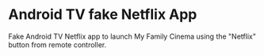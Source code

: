 # Android TV fake Netflix App
Fake Android TV Netflix app to launch My Family Cinema using the "Netflix" button from remote controller.
